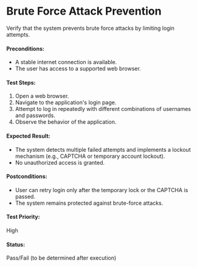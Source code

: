 # Brute Force Attack Prevention
Verify that the system prevents brute force attacks by limiting login attempts.

#### **Preconditions:**  
- A stable internet connection is available.
- The user has access to a supported web browser.

#### **Test Steps:**  
1. Open a web browser. 
2. Navigate to the application's login page.
3. Attempt to log in repeatedly with different combinations of usernames and passwords.
4. Observe the behavior of the application.

#### **Expected Result:**  
- The system detects multiple failed attempts and implements a lockout mechanism (e.g., CAPTCHA or temporary account lockout).
- No unauthorized access is granted.

#### **Postconditions:**  
- User can retry login only after the temporary lock or the CAPTCHA is passed.
- The system remains protected against brute-force attacks.

#### **Test Priority:**  
High

#### **Status:**  
Pass/Fail (to be determined after execution)  
